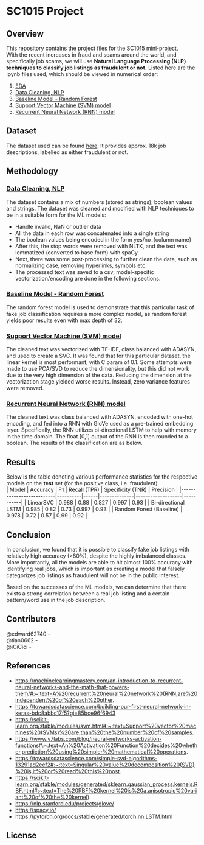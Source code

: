 # SC1015 Project


## Overview
This repository contains the project files for the SC1015 mini-project.<br>
With the recent increases in fraud and scams around the world, and specifically job scams, we will use **Natural Language Processing (NLP) techniques to classify job listings as fraudulent or not.**
Listed here are the ipynb files used, which should be viewed in numerical order:<br>
1. [EDA](https://github.com/edward62740/sc1015-project/blob/master/EDA.ipynb)
2. [Data Cleaning, NLP](https://github.com/edward62740/sc1015-project/blob/master/Data%20Cleaning%20and%20Lemmatization.ipynb)
3. [Baseline Model - Random Forest](https://github.com/edward62740/sc1015-project/blob/master/Random%20Forest.ipynb)
4. [Support Vector Machine (SVM) model](https://github.com/edward62740/sc1015-project/blob/master/Support%20Vector%20Machine.ipynb)
5. [Recurrent Neural Network (RNN) model](https://github.com/edward62740/sc1015-project/blob/master/Recurrent%20Neural%20Network.ipynb)

## Dataset
The dataset used can be found [here](https://www.kaggle.com/datasets/shivamb/real-or-fake-fake-jobposting-prediction). It provides approx. 18k job descriptions, labelled as either fraudulent or not.

## Methodology
### [Data Cleaning, NLP](https://github.com/edward62740/sc1015-project/blob/master/Data%20Cleaning%20and%20Lemmatization.ipynb)
The dataset contains a mix of numbers (stored as strings), boolean values and strings. The dataset was cleaned and modified with NLP techniques to be in a suitable form for the ML models:
- Handle invalid, NaN or outlier data
- All the data in each row was concatenated into a single string
- The boolean values being encoded in the form yes/no_{column name}
- After this, the stop words were removed with NLTK, and the text was lemmatized (converted to base form) with spaCy.
- Next, there was some post-processing to further clean the data, such as normalizing case, removing hyperlinks, symbols etc.
- The processed text was saved to a csv; model-specific vectorization/encoding are done in the following sections.
### [Baseline Model - Random Forest](https://github.com/edward62740/sc1015-project/blob/master/Random%20Forest.ipynb)
The random forest model is used to demonstrate that this particular task of fake job classification requires a more complex model, as random forest yields poor results even with max depth of 32.
### [Support Vector Machine (SVM) model](https://github.com/edward62740/sc1015-project/blob/master/Support%20Vector%20Machine.ipynb)
The cleaned text was vectorized with TF-IDF, class balanced with ADASYN, and used to create a SVC. It was found that for this particular dataset, the linear kernel is most performant, with C param of 0.1. Some attempts were made to use PCA/SVD to reduce the dimensionality, but this did not work due to the very high dimension of the data. Reducing the dimension at the vectorization stage yielded worse results. Instead, zero variance features were removed.
### [Recurrent Neural Network (RNN) model](https://github.com/edward62740/sc1015-project/blob/master/Recurrent%20Neural%20Network.ipynb)
The cleaned text was class balanced with ADASYN, encoded with one-hot encoding, and fed into a RNN with GloVe used as a pre-trained embedding layer. Specifically, the RNN utilizes bi-directional LSTM to help with memory in the time domain. The float [0,1] output of the RNN is then rounded to a boolean.
The results of the classification are as below.

## Results
Below is the table denoting various performance statistics for the respective models on the **test** set (for the positive class, i.e. fraudulent)<br>
| Model                    | Accuracy | F1   | Recall (TPR) | Specificity (TNR) | Precision |
|--------------------------|----------|------|--------------|-------------------|-----------|
| LinearSVC                | 0.988    | 0.88 | 0.827        | 0.997             | 0.93      |
| Bi-directional LSTM      | 0.985    | 0.82 | 0.73         | 0.997             | 0.93      |
| Random Forest (Baseline) | 0.978    | 0.72 | 0.57         | 0.99              | 0.92      |

## Conclusion
In conclusion, we found that it is possible to classify fake job listings with relatively high accuracy (>80%), despite the highly imbalanced classes. More importantly, all the models are able to hit almost 100% accuracy with identifying real jobs, which is important as creating a model that falsely categorizes job listings as fraudulent will not be in the public interest.

Based on the successes of the ML models, we can determine that there exists a strong correlation between a real job listing and a certain pattern/word use in the job description.

## Contributors
@edward62740 - <br>
@tian0662 - <br>
@iCiCici - <br>

## References
- https://machinelearningmastery.com/an-introduction-to-recurrent-neural-networks-and-the-math-that-powers-them/#:~:text=A%20recurrent%20neural%20network%20(RNN,are%20independent%20of%20each%20other.
- https://towardsdatascience.com/building-our-first-neural-network-in-keras-bdc8abbc17f5?gi=85bce96f6943
- https://scikit-learn.org/stable/modules/svm.html#:~:text=Support%20vector%20machines%20(SVMs)%20are,than%20the%20number%20of%20samples.
- https://www.v7labs.com/blog/neural-networks-activation-functions#:~:text=An%20Activation%20Function%20decides%20whether,prediction%20using%20simpler%20mathematical%20operations.
- https://towardsdatascience.com/simple-svd-algorithms-13291ad2eef2#:~:text=Singular%20value%20decomposition%20(SVD)%20is,it%20or%20read%20this%20post.
- https://scikit-learn.org/stable/modules/generated/sklearn.gaussian_process.kernels.RBF.html#:~:text=The%20RBF%20kernel%20is%20a,anisotropic%20variant%20of%20the%20kernel).
- https://nlp.stanford.edu/projects/glove/
- https://spacy.io/
- https://pytorch.org/docs/stable/generated/torch.nn.LSTM.html

## License
